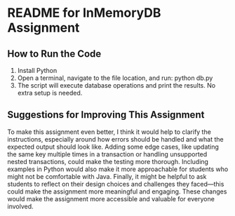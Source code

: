 # README for InMemoryDB Assignment

## How to Run the Code

1. Install Python 
2. Open a terminal, navigate to the file location, and run:
   python db.py
4. The script will execute database operations and print the results. No extra setup is needed.

## Suggestions for Improving This Assignment

To make this assignment even better, I think it would help to clarify the instructions, especially around how errors should be handled and what the expected output should look like. Adding some edge cases, like updating the same key multiple times in a transaction or handling unsupported nested transactions, could make the testing more thorough. Including examples in Python would also make it more approachable for students who might not be comfortable with Java. Finally, it might be helpful to ask students to reflect on their design choices and challenges they faced—this could make the assignment more meaningful and engaging. These changes would make the assignment more accessible and valuable for everyone involved.